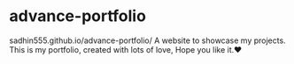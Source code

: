 # advance-portfolio
sadhin555.github.io/advance-portfolio/
A website to showcase my projects. This is my portfolio, created with lots of love, Hope you like it.❤️